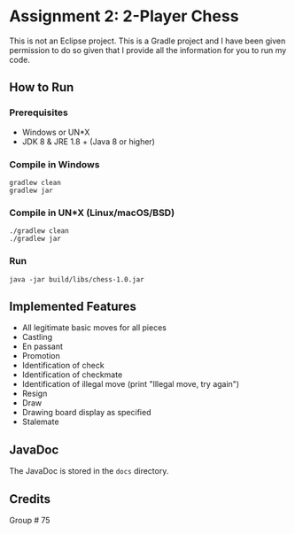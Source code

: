 # Assignment 2: 2-Player Chess

This is not an Eclipse project. This is a Gradle project and I have been given permission to do so given that I provide all the information for you to run my code.

## How to Run

### Prerequisites

* Windows or UN*X
* JDK 8 & JRE 1.8 + (Java 8 or higher)

### Compile in Windows

    gradlew clean
    gradlew jar

### Compile in UN*X (Linux/macOS/BSD)

    ./gradlew clean
    ./gradlew jar

### Run

    java -jar build/libs/chess-1.0.jar

## Implemented Features

* All legitimate basic moves for all pieces
* Castling
* En passant
* Promotion
* Identification of check
* Identification of checkmate
* Identification of illegal move (print "Illegal move, try again")
* Resign
* Draw
* Drawing board display as specified
* Stalemate

## JavaDoc

The JavaDoc is stored in the `docs` directory.

## Credits

Group # 75

